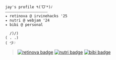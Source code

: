 ```
jay's profile ٩(ˊᗜˋ*)ﾉ 
⎯⎯⎯⎯⎯⎯⎯⎯⎯⎯⎯⎯⎯⎯⎯⎯⎯⎯⎯⎯⎯⎯⎯
✦ retinova @ irvinehacks '25
✦ nutri @ webjam '24
✦ bibi @ personal

  /)/)
( . .)
( づ♡
```
> [![retinova badge](https://img.shields.io/badge/irvinehacks-retinova-C0CFB2?labelColor=f1ebe1)](https://github.com/baller7215/retinova) [![nutri badge](https://img.shields.io/badge/webjam-nutri-C0CFB2?labelColor=f1ebe1)](https://github.com/NoNathan17/nutri) [![bibi badge](https://img.shields.io/badge/personal-bibi-C0CFB2?labelColor=f1ebe1)](https://github.com/jayc-10/bibi)
